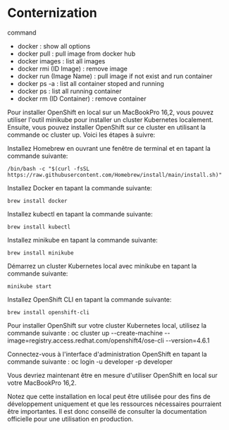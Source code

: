 # Conternization
command
 - docker : show all options
 - docker pull : pull image from docker hub
 - docker images : list all images
 - docker rmi (ID Image) : remove image 
 - docker run (Image Name) : pull image if not exist and run container
 - docker ps -a : list all container stoped and running 
 - docker ps : list all running container
 - docker rm  (ID Container) : remove container

Pour installer OpenShift en local sur un MacBookPro 16,2, vous pouvez utiliser l'outil minikube pour installer un cluster Kubernetes localement. Ensuite, vous pouvez installer OpenShift sur ce cluster en utilisant la commande oc cluster up. Voici les étapes à suivre:

Installez Homebrew en ouvrant une fenêtre de terminal et en tapant la commande suivante:
```
/bin/bash -c "$(curl -fsSL https://raw.githubusercontent.com/Homebrew/install/main/install.sh)"
```

Installez Docker en tapant la commande suivante:
```
brew install docker
```

Installez kubectl en tapant la commande suivante:
```
brew install kubectl
```

Installez minikube en tapant la commande suivante:
```
brew install minikube
```

Démarrez un cluster Kubernetes local avec minikube en tapant la commande suivante:
```
minikube start
```

Installez OpenShift CLI en tapant la commande suivante:
```
brew install openshift-cli
```

Pour installer OpenShift sur votre cluster Kubernetes local, utilisez la commande suivante :
oc cluster up --create-machine --image=registry.access.redhat.com/openshift4/ose-cli --version=4.6.1 

Connectez-vous à l'interface d'administration OpenShift en tapant la commande suivante :
oc login -u developer -p developer

Vous devriez maintenant être en mesure d'utiliser OpenShift en local sur votre MacBookPro 16,2.

Notez que cette installation en local peut être utilisée pour des fins de développement uniquement et que les ressources nécessaires pourraient être importantes. Il est donc conseillé de consulter la documentation officielle pour une utilisation en production.
